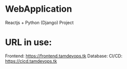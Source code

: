 # WebApplication
Reactjs + Python (Django) Project

# URL in use:
Frontend: https://frontend.tamdevops.tk
Database: 
CI/CD: https://cicd.tamdevops.tk

